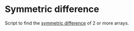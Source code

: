 # Symmetric difference

Script to find the [symmetric difference](https://en.wikipedia.org/wiki/Symmetric_difference) of 2 or more arrays.
